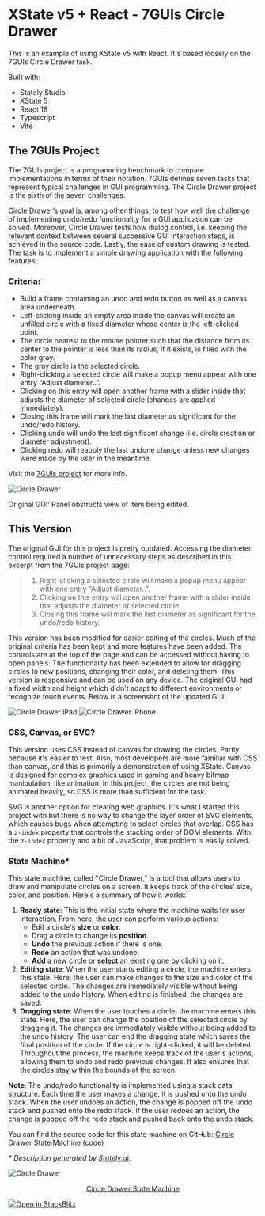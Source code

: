 # XState v5 + React - 7GUIs Circle Drawer

This is an example of using XState v5 with React. It's based loosely on the 7GUIs Circle Drawer task.

Built with:

- Stately Studio
- XState 5
- React 18
- Typescript
- Vite

## The 7GUIs Project

The 7GUIs project is a programming benchmark to compare implementations in terms of their notation. 7GUIs defines seven tasks that represent typical challenges in GUI programming. The Circle Drawer project is the sixth of the seven challenges.

Circle Drawer’s goal is, among other things, to test how well the challenge of implementing undo/redo functionality for a GUI application can be solved. Moreover, Circle Drawer tests how dialog control, i.e. keeping the relevant context between several successive GUI interaction steps, is achieved in the source code. Lastly, the ease of custom drawing is tested. The task is to implement a simple drawing application with the following features:

### Criteria:

- Build a frame containing an undo and redo button as well as a canvas area underneath.
- Left-clicking inside an empty area inside the canvas will create an unfilled circle with a fixed diameter whose center is the left-clicked point.
- The circle nearest to the mouse pointer such that the distance from its center to the pointer is less than its radius, if it exists, is filled with the color gray.
- The gray circle is the selected circle.
- Right-clicking a selected circle will make a popup menu appear with one entry “Adjust diameter..”.
- Clicking on this entry will open another frame with a slider inside that adjusts the diameter of selected circle (changes are applied immediately).
- Closing this frame will mark the last diameter as significant for the undo/redo history.
- Clicking undo will undo the last significant change (i.e. circle creation or diameter adjustment).
- Clicking redo will reapply the last undone change unless new changes were made by the user in the meantime.

Visit the [7GUIs project](https://eugenkiss.github.io/7guis/tasks#circle "Circle Drawer") for more info.

<img src="public/original-circle-drawer.png" alt="Circle Drawer" />

Original GUI: Panel obstructs view of item being edited.

## This Version

The original GUI for this project is pretty outdated. Accessing the diameter control required a number of unnecessary steps as described in this excerpt from the 7GUIs project page:

> 1. Right-clicking a selected circle will make a popup menu appear with one entry “Adjust diameter..”.
> 2. Clicking on this entry will open another frame with a slider inside that adjusts the diameter of selected circle.
> 3. Closing this frame will mark the last diameter as significant for the undo/redo history.

This version has been modified for easier editing of the circles. Much of the original criteria has been kept and more features have been added. The controls are at the top of the page and can be accessed without having to open panels. The functionality has been extended to allow for dragging circles to new positions, changing their color, and deleting them. This version is responsive and can be used on any device. The original GUI had a fixed width and height which didn't adapt to different environments or recognize touch events. Below is a screenshot of the updated GUI.

<img src="public/circle-drawer.png" alt="Circle Drawer iPad" />

<img src="public/circle-drawer-iphone.png" alt="Circle Drawer iPhone" />

### CSS, Canvas, or SVG?

This version uses CSS instead of canvas for drawing the circles. Partly because it's easier to test. Also, most developers are more familiar with CSS than canvas, and this is primarily a demonstration of using XState. Canvas is designed for complex graphics used in gaming and heavy bitmap manipulation, like animation. In this project, the circles are not being animated heavily, so CSS is more than sufficient for the task.

SVG is another option for creating web graphics. It's what I started this project with but there is no way to change the layer order of SVG elements, which causes bugs when attempting to select circles that overlap. CSS has a `z-index` property that controls the stacking order of DOM elements. With the `z-index` property and a bit of JavaScript, that problem is easily solved.

### State Machine\*

This state machine, called "Circle Drawer," is a tool that allows users to draw and manipulate circles on a screen. It keeps track of the circles' size, color, and position. Here's a summary of how it works:

1. **Ready state**: This is the initial state where the machine waits for user interaction. From here, the user can perform various actions:
   - Edit a circle's **size** or **color**.
   - Drag a circle to change its **position**.
   - **Undo** the previous action if there is one.
   - **Redo** an action that was undone.
   - **Add** a new circle or **select** an existing one by clicking on it.
2. **Editing state**: When the user starts editing a circle, the machine enters this state. Here, the user can make changes to the size and color of the selected circle. The changes are immediately visible without being added to the undo history. When editing is finished, the changes are saved.
3. **Dragging state**: When the user touches a circle, the machine enters this state. Here, the user can change the position of the selected circle by dragging it. The changes are immediately visible without being added to the undo history. The user can end the dragging state which saves the final position of the circle. If the circle is right-clicked, it will be deleted. Throughout the process, the machine keeps track of the user's actions, allowing them to undo and redo previous changes. It also ensures that the circles stay within the bounds of the screen.

**Note**: The undo/redo functionality is implemented using a stack data structure. Each time the user makes a change, it is pushed onto the undo stack. When the user undoes an action, the change is popped off the undo stack and pushed onto the redo stack. If the user redoes an action, the change is popped off the redo stack and pushed back onto the undo stack.

You can find the source code for this state machine on GitHub: [Circle Drawer State Machine (code)](https://github.com/stevebarakat/circle-drawer/blob/main/src/machine.ts)

_\* Description generated by [Stately.ai](https://stately.ai/ "Stately.ai")_.

<img src="public/machine.jpg" alt="Circle Drawer" />
<p align="center">
    <a href="https://stately.ai/registry/editor/f28b6355-588e-4c93-8699-80fa3f7fc507?machineId=e1075720-2f7c-4f1b-84a9-daaf70f1dcf7">Circle Drawer State Machine</a>
</p>

[![Open in StackBlitz](https://developer.stackblitz.com/img/open_in_stackblitz.svg)](https://stackblitz.com/github.com/stevebarakat/circle-drawer)
